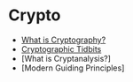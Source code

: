 # Crypto

- [What is Cryptography?](https://github.com/KiraDiShira/Crypto/blob/master/WhatIsCrypto/README.md#what-is-cryptography)  
- [Cryptographic Tidbits](https://github.com/KiraDiShira/Crypto/tree/master/Cryptographic%20Tidbits#cryptographic-tidbits)
- [What is Cryptanalysis?]
- [Modern Guiding Principles]
